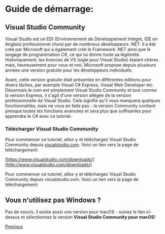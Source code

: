 # Guide de démarrage:

## Visual Studio Community

Visual Studio est un EDI (Environnement de Développement Intégré, IDE en Anglais) professionnel choisi par de nombreux développeurs .NET. Il a été créé par Microsoft qui a également créé le Framework .NET ainsi que le langage de programmation C#, ce qui lui donne toute sa légitimité. Historiquement, les licences de VS (sigle pour Visual Studio) étaient chères mais, heureusement pour vous et moi, Microsoft propose depuis plusieurs années une version gratuite pour les développeurs individuels.

Avant, cette version gratuite était présentée en différentes éditions pour divers tâches, par exemple Visual C# Express, Visual Web Developer etc. Désormais le nom est simplement Visual Studio Community et tout comme la version Express, il s'agit d'une version allégée de la version professionnelle de Visual Studio. Cela signifie qu'il vous manquera quelques fonctionnalités, mais ne vous en faite pas - la version Community contient presque toutes les fonctions avancées et sera plus que suffisantes pour apprendre le C# avec ce tutoriel.

### Télécharger Visual Studio Community

Pour commencer ce tutoriel, allez-y et téléchargez Visual Studio Community depuis [visualstudio.com](http://www.visualstudio.com). Voici un lien vers la page de téléchargement:

[https://www.visualstudio.com/downloads/](http://www.visualstudio.com/downloads/)

Pour commencer ce tutoriel, allez-y et téléchargez Visual Studio Community depuis visualstudio.com. Voici un lien vers la page de téléchargement:

## Vous n'utilisez pas Windows ?

Pas de soucis, il existe aussi une version pour macOS - suivez le lien ci-dessus et sélectionnez la version **Visual Studio Community pour macOS**!

[Previous](../README.md)